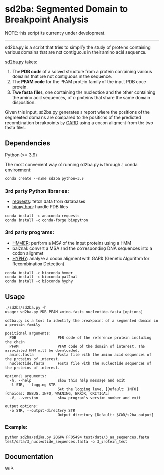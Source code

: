# sd2ba: Segmented Domain to Breakpoint Analysis

NOTE: this script its currently under development.

---

sd2ba.py is a script that tries to simplify the study of proteins containing various domains that are not contiguous in their amino acid sequence. 

sd2ba.py takes:

1. The **PDB code** of a solved structure from a protein containing various domains that are not contiguous in the sequence.
2. The **PFAM code** for the PFAM protein family of the input PDB code protein.
3. **Two fasta files**, one containing the nucleotide and the other containing
   the amino acid sequences, of *n* proteins that share the same domain disposition.

Given this input, sd2ba.py generates a report where the positions of the segmented domains are compared to the positions of  the predicted recombination breakpoints by [GARD](<https://doi.org/10.1093/bioinformatics/btl474>) using a codon aligment from the two fasta files.

## Dependencies

Python (>= 3.9)

The most convenient way of running sd2ba.py is through a conda environment:

```shell
conda create --name sd2ba python=3.9
```

### 3rd party Python libraries:

- [requests](<https://pypi.org/project/requests/>): fetch data from databases
- [biopython](<https://pypi.org/project/biopython/>): handle PDB files

```shell
conda install -c anaconda requests
conda install -c conda-forge biopython
```

### 3rd party programs:

- [HMMER](<https://anaconda.org/bioconda/hmmer>): perform a MSA of the input
  proteins using a HMM
- [pal2nal](<https://anaconda.org/bioconda/pal2nal>): convert a MSA and the corresponding DNA sequences into a codon alignmet
- [HYPHY](<https://anaconda.org/bioconda/hyphy/>): analyze a codon aligment with GARD (Genetic Algorithm for Recombination Detection)

```shell
conda install -c bioconda hmmer
conda install -c bioconda pal2nal
conda install -c bioconda hyphy
```

## Usage

```text
./sd2ba/sd2ba.py -h
usage: sd2ba.py PDB PFAM amino.fasta nucleotide.fasta [options]

sd2ba.py is a tool to identify the breakpoint of a segmented domain in a protein family

positional arguments:
  PDB                   PDB code of the reference protein including the chain
  PFAM                  PFAM code of the domain of interest. The associated HMM will be downloaded.
  amino.fasta           Fasta file with the amino acid sequences of the proteins of interest.
  nucleotide.fasta      Fasta file with the nucleotide sequences of the proteins of interest.

optional arguments:
  -h, --help            show this help message and exit
  -l STR, --logging STR
                        Set the logging level [Default: INFO] [Choices: DEBUG, INFO, WARNING, ERROR, CRITICAL]
  -V, --version         show program's version number and exit

output options:
  -o STR, --output-directory STR
                        Output directory [Default: $CWD/s2ba_output]
```

### Example:

```shell
python sd2ba/sd2ba.py 2QGUA PF05494 test/data/3_aa_sequences.fasta test/data/3_nucleotide_sequences.fasta -o 3_protein_test
```

## Documentation

WIP.
